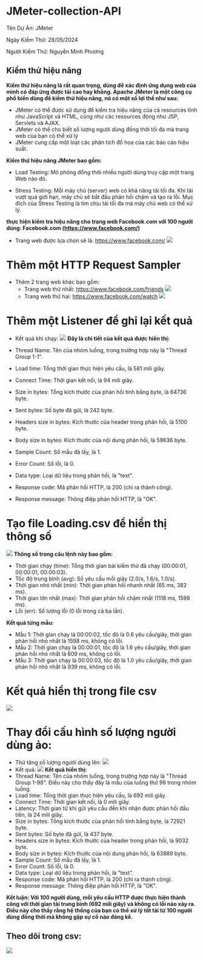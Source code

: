 # JMeter-collection-API
<p>Tên Dự Án: JMeter</p>
<p>Ngày Kiểm Thử: 28/05/2024</p>
<p>Người Kiểm Thử: Nguyễn Minh Phương</p>

## Kiểm thử hiệu năng
**Kiểm thử hiệu năng là rất quan trọng, dùng để xác định ứng dụng web của mình có đáp ứng được tải cao hay không. Apache JMeter là một công cụ phổ biến dùng để kiểm thử hiệu năng, nó có một số lợi thế như sau:**
- JMeter có thể được sử dụng để kiểm tra hiệu năng của cả resources tĩnh như JavaScript và HTML, cũng như các resources động như JSP, Servlets và AJAX.
- JMeter có thể cho biết số lượng người dùng đồng thời tối đa mà trang web của bạn có thể xử lý 
- JMeter cung cấp một loạt các phân tích đồ họa của các báo cáo hiệu suất.

**Kiểm thử hiệu năng JMeter bao gồm:**
- Load Testing: Mô phỏng đồng thời nhiều người dùng truy cập một trang Web nào đó.</p>
- Stress Testing: Mỗi máy chủ (server) web có khả năng tải tối đa. Khi tải vượt quá giới hạn, máy chủ sẽ bắt đầu phản hồi chậm và tạo ra lỗi. Mục đích của Stress Testing là tìm chịu tải tối đa mà máy chủ web có thể xử lý.

**thực hiện kiểm tra hiệu năng cho trang web Facebook.com với 100 người dùng: Facebook.com (https://www.facebook.com/)**
- Trang web được lựa chọn sẽ là: https://www.facebook.com/
![](facebook.png)
# Thêm một HTTP Request Sampler

- Thêm 2 trang web khác bao gồm:
  - Trang web thứ nhất: https://www.facebook.com/friends
  ![](facebook1.png)
  - Trang web thứ hai: https://www.facebook.com/watch
  ![](facebook2.png)

# Thêm một Listener để ghi lại kết quả

- Kết quả khi chạy:
![](ketqua.png)
**Đây là chi tiết của kết quả được hiển thị:**

- Thread Name: Tên của nhóm luồng, trong trường hợp này là "Thread Group 1-1".
- Load time: Tổng thời gian thực hiện yêu cầu, là 581 mili giây.
- Connect Time: Thời gian kết nối, là 94 mili giây.
- Size in bytes: Tổng kích thước của phản hồi tính bằng byte, là 64736 byte.
- Sent bytes: Số byte đã gửi, là 242 byte.
- Headers size in bytes: Kích thước của header trong phản hồi, là 5100 byte.
- Body size in bytes: Kích thước của nội dung phản hồi, là 59636 byte.
- Sample Count: Số mẫu đã lấy, là 1.
- Error Count: Số lỗi, là 0.
- Data type: Loại dữ liệu trong phản hồi, là "text".
- Response code: Mã phản hồi HTTP, là 200 (chỉ ra thành công).
- Response message: Thông điệp phản hồi HTTP, là "OK".


# Tạo file Loading.csv để hiển thị thông số
![](kq1.png)
**Thông số trong câu lệnh này bao gồm:**
- Thời gian chạy (time): Tổng thời gian bài kiểm thử đã chạy (00:00:01, 00:00:01, 00:00:03).
- Tốc độ trung bình (avg): Số yêu cầu mỗi giây (2.0/s, 1.6/s, 1.0/s).
- Thời gian nhỏ nhất (min): Thời gian phản hồi nhanh nhất (65 ms, 382 ms).
- Thời gian lớn nhất (max): Thời gian phản hồi chậm nhất (1118 ms, 1598 ms).
- Lỗi (err): Số lượng lỗi (0 lỗi trong cả ba lần).

**Kết quả từng mẫu:**

- Mẫu 1: Thời gian chạy là 00:00:02, tốc độ là 0.6 yêu cầu/giây, thời gian phản hồi nhỏ nhất là 1598 ms, không có lỗi.
- Mẫu 2: Thời gian chạy là 00:00:01, tốc độ là 1.6 yêu cầu/giây, thời gian phản hồi nhỏ nhất là 609 ms, không có lỗi.
- Mẫu 3: Thời gian chạy là 00:00:03, tốc độ là 1.0 yêu cầu/giây, thời gian phản hồi nhỏ nhất là 939 ms, không có lỗi.

# Kết quả hiển thị trong file csv
![](kq2.png)

# Thay đổi cấu hình số lượng người dùng ảo: 
- Thử tăng số lượng người dùng lên: 
![](kq3.png)
- Kết quả:
![](kq4.png)
**Kết quả hiển thị:**
- Thread Name: Tên của nhóm luồng, trong trường hợp này là "Thread Group 1-98". Điều này cho thấy đây là mẫu của luồng thứ 98 trong nhóm luồng.
- Load time: Tổng thời gian thực hiện yêu cầu, là 692 mili giây.
- Connect Time: Thời gian kết nối, là 0 mili giây.
- Latency: Thời gian từ khi gửi yêu cầu đến khi nhận được phản hồi đầu tiên, là 24 mili giây.
- Size in bytes: Tổng kích thước của phản hồi tính bằng byte, là 72921 byte.
- Sent bytes: Số byte đã gửi, là 437 byte.
- Headers size in bytes: Kích thước của header trong phản hồi, là 9032 byte.
- Body size in bytes: Kích thước của nội dung phản hồi, là 63889 byte.
- Sample Count: Số mẫu đã lấy, là 1.
- Error Count: Số lỗi, là 0.
- Data type: Loại dữ liệu trong phản hồi, là "text".
- Response code: Mã phản hồi HTTP, là 200 (chỉ ra thành công).
- Response message: Thông điệp phản hồi HTTP, là "OK".

**Kết luận: Với 100 người dùng, mỗi yêu cầu HTTP được thực hiện thành công với thời gian tải trung bình (692 mili giây) và không có lỗi nào xảy ra. Điều này cho thấy rằng hệ thống của bạn có thể xử lý tốt tải từ 100 người dùng đồng thời mà không gặp sự cố nào đáng kể.**
  
## Theo dõi trong csv:
![](kq5.png)

